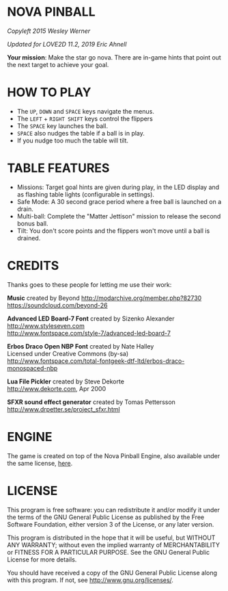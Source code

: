# NOVA PINBALL

_Copyleft 2015 Wesley Werner_

_Updated for LOVE2D 11.2, 2019 Eric Ahnell_

**Your mission**: Make the star go nova. There are in-game hints that point out the next target to achieve your goal.

# HOW TO PLAY

* The `UP`, `DOWN` and `SPACE` keys navigate the menus.
* The `LEFT` + `RIGHT SHIFT` keys control the flippers
* The `SPACE` key launches the ball.
* `SPACE` also nudges the table if a ball is in play.
* If you nudge too much the table will tilt.

# TABLE FEATURES

* Missions: Target goal hints are given during play, in the LED display and as flashing table lights (configurable in settings).
* Safe Mode: A 30 second grace period where a free ball is launched on a drain.
* Multi-ball: Complete the "Matter Jettison" mission to release the second bonus ball.
* Tilt: You don't score points and the flippers won't move until a ball is drained.

# CREDITS

Thanks goes to these people for letting me use their work:

**Music** created by Beyond
http://modarchive.org/member.php?82730  
https://soundcloud.com/beyond-26  

**Advanced LED Board-7 Font** created by Sizenko Alexander  
http://www.styleseven.com  
http://www.fontspace.com/style-7/advanced-led-board-7

**Erbos Draco Open NBP Font** created by Nate Halley  
Licensed under Creative Commons (by-sa)  
http://www.fontspace.com/total-fontgeek-dtf-ltd/erbos-draco-monospaced-nbp

**Lua File Pickler** created by Steve Dekorte  
http://www.dekorte.com, Apr 2000

**SFXR sound effect generator** created by Tomas Pettersson
http://www.drpetter.se/project_sfxr.html

# ENGINE

The game is created on top of the Nova Pinball Engine, also available under the same license, [here](https://github.com/wrldwzrd89/nova-pinball-engine).

# LICENSE

This program is free software: you can redistribute it and/or modify
it under the terms of the GNU General Public License as published by
the Free Software Foundation, either version 3 of the License, or
any later version.

This program is distributed in the hope that it will be useful,
but WITHOUT ANY WARRANTY; without even the implied warranty of
MERCHANTABILITY or FITNESS FOR A PARTICULAR PURPOSE.  See the
GNU General Public License for more details.

You should have received a copy of the GNU General Public License
along with this program. If not, see http://www.gnu.org/licenses/.
